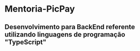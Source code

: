 # Mentoria-PicPay
## Desenvolvimento para BackEnd referente utilizando linguagens de programação "TypeScript"

